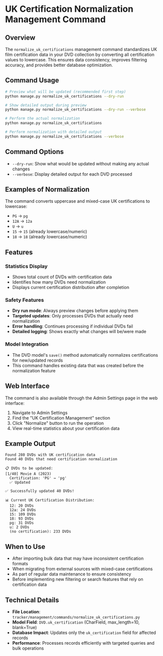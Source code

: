 # UK Certification Normalization Management Command

## Overview

The `normalize_uk_certifications` management command standardizes UK film certification data in your DVD collection by converting all certification values to lowercase. This ensures data consistency, improves filtering accuracy, and provides better database optimization.

## Command Usage

```bash
# Preview what will be updated (recommended first step)
python manage.py normalize_uk_certifications --dry-run

# Show detailed output during preview
python manage.py normalize_uk_certifications --dry-run --verbose

# Perform the actual normalization
python manage.py normalize_uk_certifications

# Perform normalization with detailed output
python manage.py normalize_uk_certifications --verbose
```

## Command Options

- `--dry-run`: Show what would be updated without making any actual changes
- `--verbose`: Display detailed output for each DVD processed

## Examples of Normalization

The command converts uppercase and mixed-case UK certifications to lowercase:

- `PG` → `pg`
- `12A` → `12a`
- `U` → `u`
- `15` → `15` (already lowercase/numeric)
- `18` → `18` (already lowercase/numeric)

## Features

### Statistics Display
- Shows total count of DVDs with certification data
- Identifies how many DVDs need normalization
- Displays current certification distribution after completion

### Safety Features
- **Dry run mode**: Always preview changes before applying them
- **Targeted updates**: Only processes DVDs that actually need normalization
- **Error handling**: Continues processing if individual DVDs fail
- **Detailed logging**: Shows exactly what changes will be/were made

### Model Integration
- The DVD model's `save()` method automatically normalizes certifications for new/updated records
- This command handles existing data that was created before the normalization feature

## Web Interface

The command is also available through the Admin Settings page in the web interface:

1. Navigate to Admin Settings
2. Find the "UK Certification Management" section  
3. Click "Normalize" button to run the operation
4. View real-time statistics about your certification data

## Example Output

```
Found 280 DVDs with UK certification data
Found 40 DVDs that need certification normalization

📋 DVDs to be updated:
[1/40] Movie A (2023)
  Certification: 'PG' → 'pg'
  ✅ Updated

✅ Successfully updated 40 DVDs!

📊 Current UK Certification Distribution:
  12: 20 DVDs
  12a: 24 DVDs
  15: 109 DVDs
  18: 93 DVDs
  pg: 31 DVDs
  u: 2 DVDs
  (no certification): 233 DVDs
```

## When to Use

- After importing bulk data that may have inconsistent certification formats
- When migrating from external sources with mixed-case certifications
- As part of regular data maintenance to ensure consistency
- Before implementing new filtering or search features that rely on certification data

## Technical Details

- **File Location**: `tracker/management/commands/normalize_uk_certifications.py`
- **Model Field**: `DVD.uk_certification` (CharField, max_length=10, blank=True)
- **Database Impact**: Updates only the `uk_certification` field for affected records
- **Performance**: Processes records efficiently with targeted queries and bulk operations
